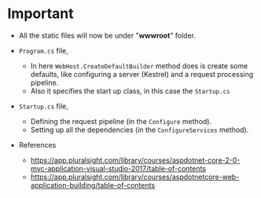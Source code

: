 # Important #

- All the static files will now be under "**wwwroot**" folder.
- `Program.cs` file,
  - In here `WebHost.CreateDefaultBuilder` method does is create some defaults, like configuring a server (Kestrel) and a request processing pipeline.
  - Also it specifies the start up class, in this case the `Startup.cs`

- `Startup.cs` file,
  - Defining the request pipeline (in the `Configure` method).
  - Setting up all the dependencies (in the `ConfigureServices` method).
  
- References
  - https://app.pluralsight.com/library/courses/aspdotnet-core-2-0-mvc-application-visual-studio-2017/table-of-contents
  - https://app.pluralsight.com/library/courses/aspdotnetcore-web-application-building/table-of-contents

